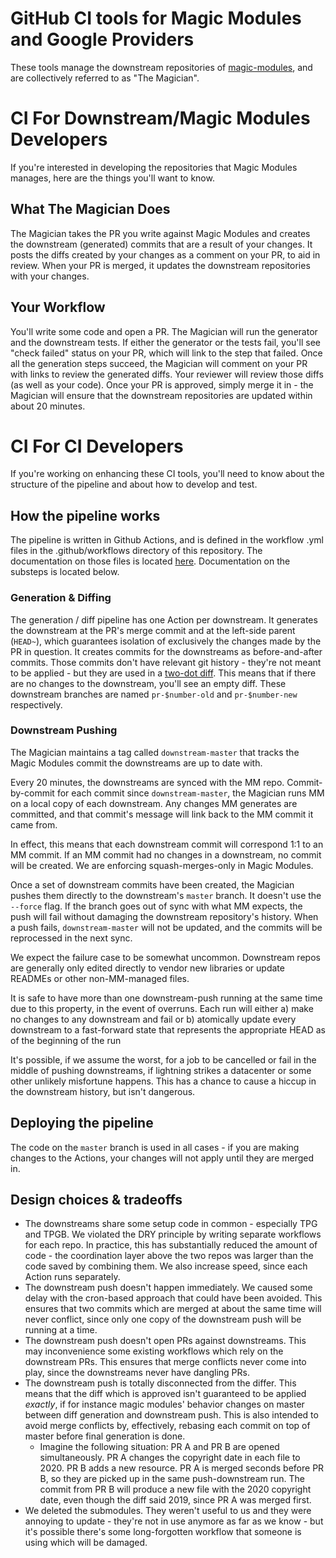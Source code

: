 GitHub CI tools for Magic Modules and Google Providers
===

These tools manage the downstream repositories of [magic-modules](https://github.com/GoogleCloudPlatform/magic-modules), and are collectively referred to as "The Magician".

# CI For Downstream/Magic Modules Developers
If you're interested in developing the repositories that Magic Modules manages, here are the things you'll want to know.

## What The Magician Does
The Magician takes the PR you write against Magic Modules and creates the downstream (generated) commits that are a result of your changes.  It posts the diffs created by your changes as a comment on your PR, to aid in review.  When your PR is merged, it updates the downstream repositories with your changes.

## Your Workflow

You'll write some code and open a PR.  The Magician will run the generator and the downstream tests.  If either the generator or the tests fail, you'll see "check failed" status on your PR, which will link to the step that failed.  Once all the generation steps succeed, the Magician will comment on your PR with links to review the generated diffs.  Your reviewer will review those diffs (as well as your code).  Once your PR is approved, simply merge it in - the Magician will ensure that the downstream repositories are updated within about 20 minutes.

# CI For CI Developers
If you're working on enhancing these CI tools, you'll need to know about the structure of the pipeline and about how to develop and test.

## How the pipeline works
The pipeline is written in Github Actions, and is defined in the workflow .yml files in the .github/workflows directory of this repository.  The documentation on those files is located [here](https://help.github.com/en/actions/automating-your-workflow-with-github-actions/building-actions).  Documentation on the substeps is located below.

### Generation & Diffing
The generation / diff pipeline has one Action per downstream.  It generates the downstream at the PR's merge commit and at the left-side parent (`HEAD~`), which guarantees isolation of exclusively the changes made by the PR in question.  It creates commits for the downstreams as before-and-after commits.  Those commits don't have relevant git history - they're not meant to be applied - but they are used in a [two-dot diff](https://help.github.com/en/github/collaborating-with-issues-and-pull-requests/about-comparing-branches-in-pull-requests#three-dot-and-two-dot-git-diff-comparisons).  This means that if there are no changes to the downstream, you'll see an empty diff.  These downstream branches are named `pr-$number-old` and `pr-$number-new` respectively.

### Downstream Pushing
The Magician maintains a tag called `downstream-master` that tracks the Magic Modules commit the downstreams are up to date with.

Every 20 minutes, the downstreams are synced with the MM repo. Commit-by-commit for each commit since `downstream-master`, the Magician runs MM on a local copy of each downstream. Any changes MM generates are committed, and that commit's message will link back to the MM commit it came from.

In effect, this means that each downstream commit will correspond 1:1 to an MM commit. If an MM commit had no changes in a downstream, no commit will be created.  We are enforcing squash-merges-only in Magic Modules.

Once a set of downstream commits have been created, the Magician pushes them directly to the downstream's `master` branch. It doesn't use the `--force` flag. If the branch goes out of sync with what MM expects, the push will fail without damaging the downstream repository's history.  When a push fails, `downstream-master` will not be updated, and the commits will be reprocessed in the next sync. 

We expect the failure case to be somewhat uncommon. Downstream repos are generally only edited directly to vendor new libraries or update READMEs or other non-MM-managed files.

It is safe to have more than one downstream-push running at the same time due to this property, in the event of overruns.  Each run will either
a) make no changes to any downstream and fail
or
b) atomically update every downstream to a fast-forward state that represents the appropriate HEAD as of the beginning of the run

It's possible, if we assume the worst, for a job to be cancelled or fail in the middle of pushing downstreams, if lightning strikes a datacenter or some other unlikely misfortune happens.  This has a chance to cause a hiccup in the downstream history, but isn't dangerous.

## Deploying the pipeline
The code on the `master` branch is used in all cases - if you are making changes to the Actions, your changes will not apply until they are merged in.

## Design choices & tradeoffs
* The downstreams share some setup code in common - especially TPG and TPGB.  We violated the DRY principle by writing separate workflows for each repo.  In practice, this has substantially reduced the amount of code - the coordination layer above the two repos was larger than the code saved by combining them.  We also increase speed, since each Action runs separately.
* The downstream push doesn't happen immediately.  We caused some delay with the cron-based approach that could have been avoided.  This ensures that two commits which are merged at about the same time will never conflict, since only one copy of the downstream push will be running at a time.
* The downstream push doesn't open PRs against downstreams.  This may inconvenience some existing workflows which rely on the downstream PRs.  This ensures that merge conflicts never come into play, since the downstreams never have dangling PRs.
* The downstream push is totally disconnected from the differ.  This means that the diff which is approved isn't guaranteed to be applied *exactly*, if for instance magic modules' behavior changes on master between diff generation and downstream push.  This is also intended to avoid merge conflicts by, effectively, rebasing each commit on top of master before final generation is done.
    * Imagine the following situation: PR A and PR B are opened simultaneously. PR A changes the copyright date in each file to 2020. PR B adds a new resource. PR A is merged seconds before PR B, so they are picked up in the same push-downstream run.  The commit from PR B will produce a new file with the 2020 copyright date, even though the diff said 2019, since PR A was merged first.
* We deleted the submodules.  They weren't useful to us and they were annoying to update - they're not in use anymore as far as we know - but it's possible there's some long-forgotten workflow that someone is using which will be damaged.
